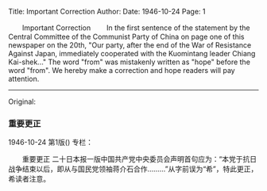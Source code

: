 Title: Important Correction
Author:
Date: 1946-10-24
Page: 1

　　Important Correction
　　In the first sentence of the statement by the Central Committee of the Communist Party of China on page one of this newspaper on the 20th, "Our party, after the end of the War of Resistance Against Japan, immediately cooperated with the Kuomintang leader Chiang Kai-shek..." The word "from" was mistakenly written as "hope" before the word "from". We hereby make a correction and hope readers will pay attention.



<hr /> 

Original: 


### 重要更正

1946-10-24
第1版()
专栏：

　　重要更正
    二十日本报一版中国共产党中央委员会声明首句应为：“本党于抗日战争结束以后，即从与国民党领袖蒋介石合作………”从字前误为“希”，特此更正，希读者注意。
